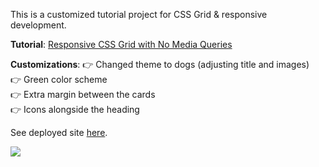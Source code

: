 This is a customized tutorial project for CSS Grid & responsive development.

**Tutorial**: [Responsive CSS Grid with No Media Queries](https://www.youtube.com/watch?v=bam83Xv4VMA&ab_channel=DesignCourse)

**Customizations**:
:point_right: Changed theme to dogs (adjusting title and images)  
:point_right: Green color scheme  
:point_right: Extra margin between the cards  
:point_right: Icons alongside the heading  

See deployed site [here](https://dayna-schlenk.github.io/dog-cards/).

![](dog-card-site.gif)